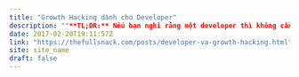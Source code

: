```yaml
---
title: "Growth Hacking dành cho Developer"
description: ""**TL;DR:** Nếu bạn nghĩ rằng một developer thì không cần phải biết về Growth Hacking, thì bạn nên đọc bài viết này.""
date: 2017-02-20T19:11:57Z
link: "https://thefullsnack.com/posts/developer-va-growth-hacking.html"
site: site_name
draft: false
---
```

